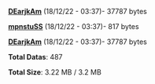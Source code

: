 [**DEarjkAm**](/data/DEarjkAm.txt) (18/12/22 - 03:37)- 37787 bytes

[**mpnstuSS**](/data/mpnstuSS.txt) (18/12/22 - 03:37)- 817 bytes

[**DEarjkAm**](/data/DEarjkAm.txt) (18/12/22 - 03:37)- 37787 bytes

**Total Datas**: 487

**Total Size**: 3.22 MB / 3.2 MB